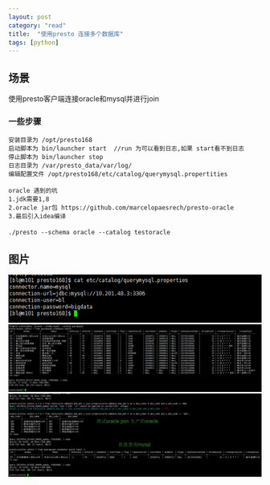 ```yaml
---
layout: post
category: "read"
title:  "使用presto 连接多个数据库"
tags: [python]
---
```


## 场景
使用presto客户端连接oracle和mysql并进行join
### 一些步骤 
```
安装目录为 /opt/presto168
启动脚本为 bin/launcher start  //run 为可以看到日志,如果 start看不到日志
停止脚本为 bin/launcher stop
日志目录为 /var/presto_data/var/log/
编辑配置文件 /opt/presto168/etc/catalog/querymysql.propertities

oracle 遇到的坑
1.jdk需要1,8
2.oracle jar包 https://github.com/marcelopaesrech/presto-oracle
3.最后引入idea编译

./presto --schema oracle --catalog testoracle
```
## 图片

![install steps ](../img/presto_install/1.png)
![install steps ](../img/presto_install/2.png)
![install steps ](../img/presto_install/3.png)
